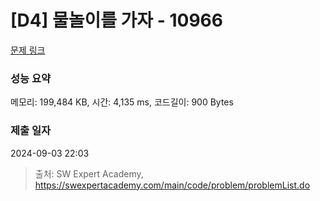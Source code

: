 # [D4] 물놀이를 가자 - 10966 

[문제 링크](https://swexpertacademy.com/main/code/problem/problemDetail.do?contestProbId=AXWXMZta-PsDFAST) 

### 성능 요약

메모리: 199,484 KB, 시간: 4,135 ms, 코드길이: 900 Bytes

### 제출 일자

2024-09-03 22:03



> 출처: SW Expert Academy, https://swexpertacademy.com/main/code/problem/problemList.do